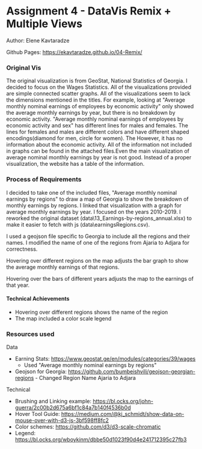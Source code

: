 Assignment 4 - DataVis Remix + Multiple Views
===

Author: Elene Kavtaradze

Github Pages: https://ekavtaradze.github.io/04-Remix/

### Original Vis

The original visualization is from GeoStat, National Statistics of Georgia. I decided to focus on the Wages Statistics. All of the visualizations provided are simple connected scatter graphs. All of the visualizations seem to lack
the dimensions mentioned in the titles.
For example, looking at "Average monthly nominal earnings of employees by economic activity" only showed the average
monthly earnings by year, but there is no breakdown by economic activity. "Average monthly nominal earnings of employees by economic activity and sex" has
different lines for males and females. The lines for females and males are different colors and have different shaped encodings(diamond for men, circle for women). The However, it has no information about the economic activity. All of the information not included in graphs can be
found in the attached files.Even the main visualization of average nominal monthly earnings by year is not good. Instead of a proper visualization, the website has a table of the information.


### Process of Requirements

I decided to take one of the included files, "Average monthly nominal earnings by regions" to draw a map of Georgia to show the breakdown of monthly earnings by regions. I linked that visualization with a graph for average monthly earnings by year. I focused on the years 2010-2019. I reworked the original dataset (data\13_Earnings-by-regions_annual.xlsx) to make it easier to fetch with js (data\earningsRegions.csv).

I used a geojson file specific to Georgia to include all the regions and their names. I modified the name of one of the regions from Ajaria to Adjara for correctness.

Hovering over different regions on the map adjusts the bar graph to show the average monthly earnings of that regions.

Hovering over the bars of different years adjusts the map to the earnings of that year.


#### Technical Achievements

- Hovering over different regions shows the name of the region
- The map included a color scale legend



### Resources used

Data

- Earning Stats: https://www.geostat.ge/en/modules/categories/39/wages
  - Used "Average monthly nominal earnings by regions"
- Geojson for Georgia: https://github.com/bumbeishvili/geojson-georgian-regions - Changed Region Name Ajaria to Adjara

Technical

- Brushing and Linking example: https://bl.ocks.org/john-guerra/2c00b2d675a6bf1c84a7b140f4536b0d
- Hover Tool Guide: https://medium.com/@kj_schmidt/show-data-on-mouse-over-with-d3-js-3bf598ff8fc2
- Color schemes: https://github.com/d3/d3-scale-chromatic
- Legend: https://bl.ocks.org/wboykinm/dbbe50d1023f90d4e241712395c27fb3
